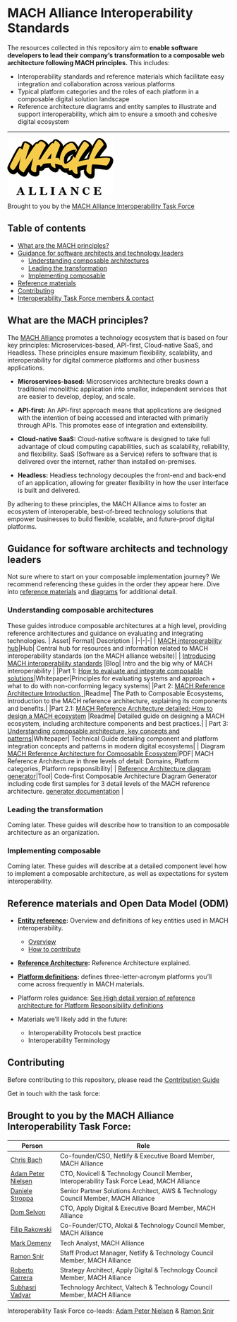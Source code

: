 # MACH Alliance Interoperability Standards

The resources collected in this repository aim to **enable software developers to lead their company’s transformation to a composable web architecture following MACH principles.** This includes:

* Interoperability standards and reference materials which facilitate easy integration and collaboration across various platforms
* Typical platform categories and the roles of each platform in a composable digital solution landscape
* Reference architecture diagrams and entity samples to illustrate and support interoperability, which aim to ensure a smooth and cohesive digital ecosystem
---

![MACH Alliance Logo](src/readme-content-assets/MACH_Alliance_Logo.svg)

Brought to you by the [MACH Alliance Interoperability Task Force](#brought-to-you-by-the-mach-alliance-interoperability-task-force)

## Table of contents

* [What are the MACH principles?](#what-are-the-mach-principles)
* [Guidance for software architects and technology leaders](#guidance-for-software-architects-and-technology-leaders)
  * [Understanding composable architectures](#understanding-composable-architectures)
  * [Leading the transformation](#leading-the-transformation)
  * [Implementing composable](#implementing-composable)
* [Reference materials](#reference-materials)
* [Contributing](#contributing)
* [Interoperability Task Force members & contact](#brought-to-you-by-the-mach-alliance-interoperability-task-force)

## What are the MACH principles?

The [MACH Alliance](https://machalliance.org/) promotes a technology ecosystem that is based on four key principles: Microservices-based, API-first, Cloud-native SaaS, and Headless. These principles ensure maximum flexibility, scalability, and interoperability for digital commerce platforms and other business applications.

* **Microservices-based:** Microservices architecture breaks down a traditional monolithic application into smaller, independent services that are easier to develop, deploy, and scale.

* **API-first:** An API-first approach means that applications are designed with the intention of being accessed and interacted with primarily through APIs. This promotes ease of integration and extensibility.

* **Cloud-native SaaS:** Cloud-native software is designed to take full advantage of cloud computing capabilities, such as scalability, reliability, and flexibility. SaaS (Software as a Service) refers to software that is delivered over the internet, rather than installed on-premises.

* **Headless:** Headless technology decouples the front-end and back-end of an application, allowing for greater flexibility in how the user interface is built and delivered.

By adhering to these principles, the MACH Alliance aims to foster an ecosystem of interoperable, best-of-breed technology solutions that empower businesses to build flexible, scalable, and future-proof digital platforms.

## Guidance for software architects and technology leaders

Not sure where to start on your composable implementation journey? We recommend referencing these guides in the order they appear here. Dive into [reference materials](/reference/) and [diagrams](/src/diagrams/) for additional detail.

### Understanding composable architectures

These guides introduce composable architectures at a high level, providing reference architectures and guidance on evaluating and integrating technologies.
| Asset| Format| Description                                                                                                      |
|-|-|-|
| [MACH interoperability hub](https://machalliance.org/interoperability)|Hub| Central hub for resources and information related to MACH interoperability standards (on the MACH alliance website)|
| [Introducing MACH interoperability standards](https://machalliance.org/insights/phase-ii-of-the-mach-alliance-interoperability-standards) |Blog| Intro and the big why of MACH interoperability |
|Part 1: [How to evaluate and integrate composable solutions](/whitepapers/How%20to%20evaluate%20and%20integrate%20composable%20solutions.pdf)|Whitepaper|Principles for evaluating systems and approach + what to do with non-conforming legacy systems|
|Part 2: [MACH Reference Architecture Introduction, ](./reference/architecture-intro.md)|Readme| The Path to Composable Ecosystems, introduction to the MACH reference architecture, explaining its components and benefits.|
|Part 2.1: [MACH Reference Architecture detailed: How to design a MACH ecosystem](./reference/architecture-explained.md) |Readme| Detailed guide on designing a MACH ecosystem, including architecture components and best practices.|
| Part 3: [Understanding composable architecture, key concepts and patterns](/whitepapers/Understanding%20composable%20architectures.pdf)|Whitepaper| Technical Guide detailing component and platform integration  concepts and patterns in modern digital ecosystems|
| Diagram [MACH Reference Architecture for Composable Ecosystem](/src/diagrams/MACH%20Alliance%20Reference%20Architecture%20Diagrams-rev1.4.pdf)|PDF| MACH Reference Architecture in three levels of detail: Domains, Platform categories, Platform repsponsibility|
| [Reference Architecture diagram generator](https://mach-diagrams.netlify.app/)|Tool| Code-first Composable Architecture Diagram Generator including code first samples for 3 detail levels of the MACH reference architecture. [generator documentation](/src/diagrams/tooling.md) |


### Leading the transformation

Coming later. These guides will describe how to transition to an composable architecture as an organization.

### Implementing composable

Coming later. These guides will describe at a detailed component level how to implement a composable architecture, as well as expectations for system interoperability.

## Reference materials and Open Data Model (ODM)
* **[Entity reference](./models/entities/readme.md):**  Overview and definitions of key entities used in MACH interoperability.
  * [Overview](./models/contributing.md)
  * [How to contribute]()
* **[Reference Architecture](./reference/architecture-explained.md):**  Reference Architecture explained.
* **[Platform definitions](./reference/platforms.md):** defines three-letter-acronym platforms you’ll come across frequently in MACH materials.
* Platform roles guidance: [See High detail version of reference architecture for Platform Responsibility definitions](/src/diagrams/MACH%20Alliance%20Reference%20Architecture%20Diagrams-rev1.4.pdf)


* Materials we’ll likely add in the future:
    * Interoperability Protocols best practice
    * Interoperability Terminology

## Contributing

Before contributing to this repository, please read the [Contribution Guide](./CONTRIBUTING.md)

Get in touch with the task force:

## Brought to you by the MACH Alliance Interoperability Task Force:

| Person | Role |
|-|-|
| [Chris Bach](https://www.linkedin.com/in/chrisbach/)                                        | Co-founder/CSO, Netlify & Executive Board Member, MACH Alliance       |
| [Adam Peter Nielsen](https://www.linkedin.com/in/adampeternielsen/)                         | CTO, Novicell & Technology Council Member, Interoperability Task Force Lead, MACH Alliance              |
| [Daniele Stroppa](https://www.linkedin.com/in/daniele-stroppa/)                             | Senior Partner Solutions Architect, AWS & Technology Council Member, MACH Alliance |
| [Dom Selvon](https://www.linkedin.com/in/domselvon/)                                        | CTO, Apply Digital & Executive Board Member, MACH Alliance            |
| [Filip Rakowski](https://www.linkedin.com/in/filiprakowski/)                                | Co-Founder/CTO, Alokai & Technology Council Member, MACH Alliance     |
| [Mark Demeny](https://www.linkedin.com/in/mark-demeny/)                                     | Tech Analyst, MACH Alliance        |
| [Ramon Snir](https://www.linkedin.com/in/ramonsnir/)                                        | Staff Product Manager, Netlify & Technology Council Member, MACH Alliance               |
| [Roberto Carrera](https://www.linkedin.com/in/roberto-carrera/)                             | Strategy Architect, Apply Digital & Technology Council Member, MACH Alliance |
| [Subhasri Vadyar](https://www.linkedin.com/in/subhasrivadyar/)                              | Technology Architect, Valtech & Technology Council Member, MACH Alliance |

Interoperability Task Force co-leads: [Adam Peter Nielsen](https://www.linkedin.com/in/adampeternielsen/) & [Ramon Snir](https://www.linkedin.com/in/ramonsnir/)  
